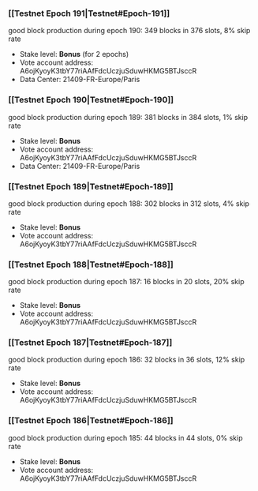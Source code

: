 ### [[Testnet Epoch 191|Testnet#Epoch-191]]
good block production during epoch 190: 349 blocks in 376 slots, 8% skip rate
* Stake level: **Bonus** (for 2 epochs)
* Vote account address: A6ojKyoyK3tbY77riAAfFdcUczjuSduwHKMG5BTJsccR
* Data Center: 21409-FR-Europe/Paris
### [[Testnet Epoch 190|Testnet#Epoch-190]]
good block production during epoch 189: 381 blocks in 384 slots, 1% skip rate
* Stake level: **Bonus**
* Vote account address: A6ojKyoyK3tbY77riAAfFdcUczjuSduwHKMG5BTJsccR
* Data Center: 21409-FR-Europe/Paris
### [[Testnet Epoch 189|Testnet#Epoch-189]]
good block production during epoch 188: 302 blocks in 312 slots, 4% skip rate
* Stake level: **Bonus**
* Vote account address: A6ojKyoyK3tbY77riAAfFdcUczjuSduwHKMG5BTJsccR
### [[Testnet Epoch 188|Testnet#Epoch-188]]
good block production during epoch 187: 16 blocks in 20 slots, 20% skip rate
* Stake level: **Bonus**
* Vote account address: A6ojKyoyK3tbY77riAAfFdcUczjuSduwHKMG5BTJsccR
### [[Testnet Epoch 187|Testnet#Epoch-187]]
good block production during epoch 186: 32 blocks in 36 slots, 12% skip rate
* Stake level: **Bonus**
* Vote account address: A6ojKyoyK3tbY77riAAfFdcUczjuSduwHKMG5BTJsccR
### [[Testnet Epoch 186|Testnet#Epoch-186]]
good block production during epoch 185: 44 blocks in 44 slots, 0% skip rate
* Stake level: **Bonus**
* Vote account address: A6ojKyoyK3tbY77riAAfFdcUczjuSduwHKMG5BTJsccR